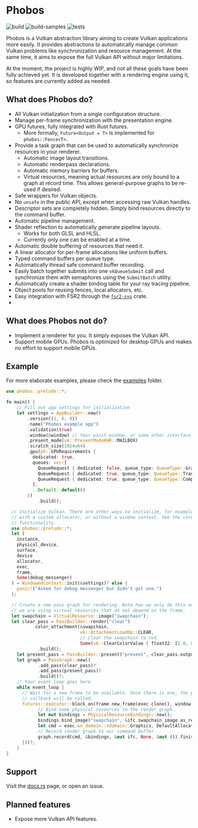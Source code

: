 # Phobos

![build](https://github.com/NotAPenguin0/phobos-rs/actions/workflows/rust.yml/badge.svg)
![build-samples](https://github.com/NotAPenguin0/phobos-rs/actions/workflows/build-samples.yml/badge.svg)
![tests](https://github.com/NotAPenguin0/phobos-rs/actions/workflows/tests.yml/badge.svg)

Phobos is a Vulkan abstraction library aiming to create Vulkan applications more easily. It provides abstractions to automatically
manage common Vulkan problems like synchronization and resource management. At the same time, it aims to 
expose the full Vulkan API without major limitations.

At the moment, the project is highly WIP, and not all these goals have been fully achieved yet. It is developed
together with a rendering engine using it, so features are currently added as needed.

## What does Phobos do?

- All Vulkan initialization from a single configuration structure.
- Manage per-frame synchronization with the presentation engine.
- GPU futures, fully integrated with Rust futures.
  - More formally, `Future<Output = T>` is implemented for `phobos::Fence<T>`.
- Provide a task graph that can be used to automatically synchronize resources in your renderer.
  - Automatic image layout transitions.
  - Automatic renderpass declarations.
  - Automatic memory barriers for buffers.
  - Virtual resources, meaning actual resources are only bound to a graph at record time. This allows general-purpose graphs to be re-used if desired.
- Safe wrappers for Vulkan objects.
- No `unsafe` in the public API, except when accessing raw Vulkan handles.
- Descriptor sets are completely hidden. Simply bind resources directly to the command buffer.
- Automatic pipeline management.
- Shader reflection to automatically generate pipeline layouts.
  - Works for both GLSL and HLSL.
  - Currently only one can be enabled at a time.
- Automatic double buffering of resources that need it.
- A linear allocator for per-frame allocations like uniform buffers.
- Typed command buffers per queue type.
- Automatically thread safe command buffer recording.
- Easily batch together submits into one `vkQueueSubmit` call and synchronize them with semaphores using
  the `SubmitBatch` utility.
- Automatically create a shader binding table for your ray tracing pipeline.
- Object pools for reusing fences, local allocators, etc.
- Easy integration with FSR2 through the [`fsr2-sys`](https://crates.io/crates/fsr2-sys) crate.
-

## What does Phobos not do?

- Implement a renderer for you. It simply exposes the Vulkan API.
- Support mobile GPUs. Phobos is optimized for desktop GPUs and makes no effort to support mobile GPUs.

## Example

For more elaborate examples, please check the [examples](examples) folder.

```rust 
use phobos::prelude::*;

fn main() {
    // Fill out app settings for initialization
    let settings = AppBuilder::new()
        .version((1, 0, 0))
        .name("Phobos example app")
        .validation(true)
        .window(&window) // Your winit window, or some other interface.
        .present_mode(vk::PresentModeKHR::MAILBOX)
        .scratch_size(1024u64)
        .gpu(ph::GPURequirements {
          dedicated: true,
          queues: vec![
            QueueRequest { dedicated: false, queue_type: QueueType::Graphics },
            QueueRequest { dedicated: true, queue_type: QueueType::Transfer },
            QueueRequest { dedicated: true, queue_type: QueueType::Compute }
          ],
          ..Default::default()
        })
            .build();

  // Initialize Vulkan. There are other ways to initialize, for example
  // with a custom allocator, or without a window context. See the core::init module for this 
  // functionality.
  use phobos::prelude::*;
  let (
    instance,
    physical_device,
    surface,
    device
    allocator,
    exec,
    frame,
    Some(debug_messenger)
  ) = WindowedContext::init(&settings)? else {
    panic!("Asked for debug messenger but didn't get one.")
  };

  // Create a new pass graph for rendering. Note how we only do this once, as 
  // we are using virtual resources that do not depend on the frame.
  let swapchain = VirtualResource::image("swapchain");
  let clear_pass = PassBuilder::render("clear")
          .color_attachment(&swapchain,
                            vk::AttachmentLoadOp::CLEAR,
                            // Clear the swapchain to red.
                            Some(vk::ClearColorValue { float32: [1.0, 0.0, 0.0, 1.0] }))?
            .build();
    let present_pass = PassBuilder::present("present", clear_pass.output(&swapchain).unwrap());
    let graph = PassGraph::new()
            .add_pass(clear_pass)?
            .add_pass(present_pass)?
            .build()?;
    // Your event loop goes here
    while event_loop {
      // Wait for a new frame to be available. Once there is one, the provided
      // callback will be called.
      futures::executor::block_on(frame.new_frame(exec.clone(), window, &surface, |mut ifc| {
            // Bind some physical resources to the render graph.
            let mut bindings = PhysicalResourceBindings::new();
            bindings.bind_image("swapchain", &ifc.swapchain_image.as_ref().unwrap());
            let cmd = exec.on_domain::<domain::Graphics, DefaultAllocator>(None, None)?;
            // Record render graph to our command buffer
            graph.record(cmd, &bindings, &mut ifc, None, &mut ()).finish()
      }))?;
    }
}
```

## Support

Visit the [docs.rs](https://docs.rs/phobos/latest) page, or open an issue.

## Planned features

- Expose more Vulkan API features.
